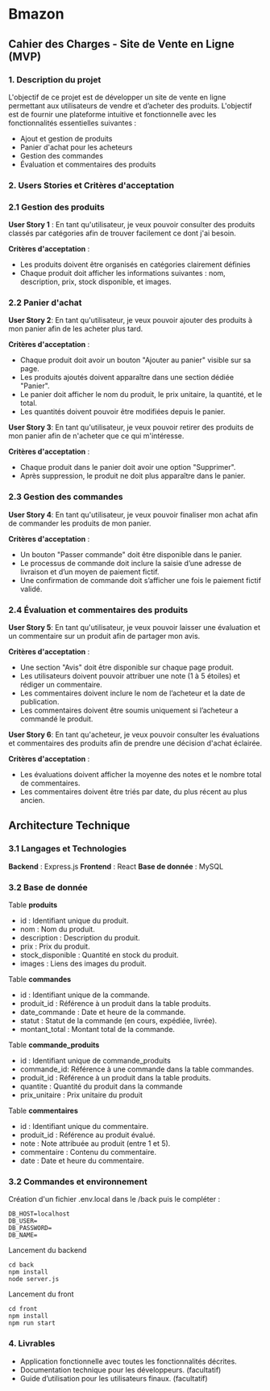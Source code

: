 # Bmazon
## Cahier des Charges - Site de Vente en Ligne (MVP)

### 1. Description du projet

L'objectif de ce projet est de développer un site de vente en ligne permettant aux utilisateurs de vendre et d’acheter des produits. L'objectif est de fournir une plateforme intuitive et fonctionnelle avec les fonctionnalités essentielles suivantes :

- Ajout et gestion de produits
- Panier d'achat pour les acheteurs
- Gestion des commandes
- Évaluation et commentaires des produits

### 2. Users Stories et Critères d'acceptation

### 2.1 Gestion des produits

**User Story 1** : En tant qu'utilisateur, je veux pouvoir consulter des produits classés par catégories afin de trouver facilement ce dont j'ai besoin.

**Critères d'acceptation** :

- Les produits doivent être organisés en catégories clairement définies
- Chaque produit doit afficher les informations suivantes : nom, description, prix, stock disponible, et images.

### 2.2 Panier d'achat

**User Story 2**: En tant qu'utilisateur, je veux pouvoir ajouter des produits à mon panier afin de les acheter plus tard.

**Critères d'acceptation** :

- Chaque produit doit avoir un bouton "Ajouter au panier" visible sur sa page.
- Les produits ajoutés doivent apparaître dans une section dédiée "Panier".
- Le panier doit afficher le nom du produit, le prix unitaire, la quantité, et le total.
- Les quantités doivent pouvoir être modifiées depuis le panier.

**User Story 3**: En tant qu'utilisateur, je veux pouvoir retirer des produits de mon panier afin de n'acheter que ce qui m'intéresse.

**Critères d'acceptation** :

- Chaque produit dans le panier doit avoir une option "Supprimer".
- Après suppression, le produit ne doit plus apparaître dans le panier.

### 2.3 Gestion des commandes

**User Story 4**: En tant qu'utilisateur, je veux pouvoir finaliser mon achat afin de commander les produits de mon panier.

**Critères d'acceptation** :

- Un bouton "Passer commande" doit être disponible dans le panier.
- Le processus de commande doit inclure la saisie d’une adresse de livraison et d’un moyen de paiement fictif.
- Une confirmation de commande doit s’afficher une fois le paiement fictif validé.

### 2.4 Évaluation et commentaires des produits

**User Story 5**: En tant qu'utilisateur, je veux pouvoir laisser une évaluation et un commentaire sur un produit afin de partager mon avis.

**Critères d'acceptation** :

- Une section "Avis" doit être disponible sur chaque page produit.
- Les utilisateurs doivent pouvoir attribuer une note (1 à 5 étoiles) et rédiger un commentaire.
- Les commentaires doivent inclure le nom de l’acheteur et la date de publication.
- Les commentaires doivent être soumis uniquement si l’acheteur a commandé le produit.

**User Story 6**: En tant qu'acheteur, je veux pouvoir consulter les évaluations et commentaires des produits afin de prendre une décision d'achat éclairée.

**Critères d'acceptation** :

- Les évaluations doivent afficher la moyenne des notes et le nombre total de commentaires.
- Les commentaires doivent être triés par date, du plus récent au plus ancien.

## Architecture Technique

### 3.1 Langages et Technologies

**Backend** : Express.js
**Frontend** : React
**Base de donnée** : MySQL

### 3.2 Base de donnée

Table **produits** 
- id : Identifiant unique du produit.
- nom : Nom du produit.
- description : Description du produit.
- prix : Prix du produit.
- stock_disponible : Quantité en stock du produit.
- images : Liens des images du produit.

Table **commandes** 
- id : Identifiant unique de la commande.
- produit_id : Référence à un produit dans la table produits.
- date_commande : Date et heure de la commande.
- statut : Statut de la commande (en cours, expédiée, livrée).
- montant_total : Montant total de la commande.

Table **commande_produits**
- id : Identifiant unique de commande_produits
- commande_id: Référence à une commande dans la table commandes.
- produit_id : Référence à un produit dans la table produits.
- quantite : Quantité du produit dans la commande
- prix_unitaire : Prix unitaire du produit

Table **commentaires**
- id : Identifiant unique du commentaire.
- produit_id : Référence au produit évalué.
- note : Note attribuée au produit (entre 1 et 5).
- commentaire : Contenu du commentaire.
- date : Date et heure du commentaire.

### 3.2 Commandes et environnement
Création d'un fichier .env.local dans le /back puis le compléter : 
```
DB_HOST=localhost
DB_USER=
DB_PASSWORD=
DB_NAME=
```


Lancement du backend 

```
cd back
npm install
node server.js
```

Lancement du front  
```
cd front
npm install
npm run start
```
### 4. Livrables

- Application fonctionnelle avec toutes les fonctionnalités décrites.
- Documentation technique pour les développeurs. (facultatif)
- Guide d’utilisation pour les utilisateurs finaux. (facultatif)

